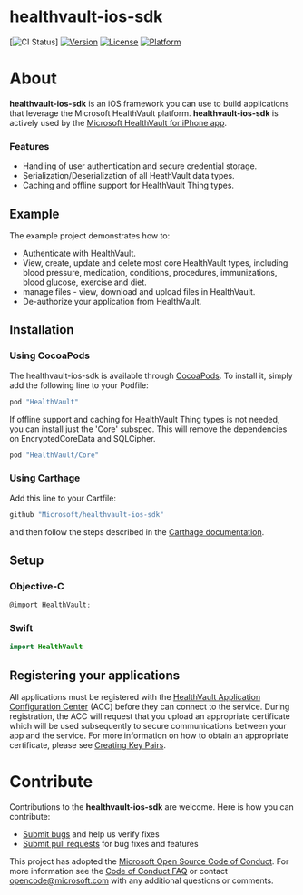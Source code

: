 # healthvault-ios-sdk

[![CI Status](https://microsofthealth.visualstudio.com/_apis/public/build/definitions/f8da5110-49b1-4e9f-9022-2f58b6124ff9/194/badge)]
[![Version](https://img.shields.io/cocoapods/v/HealthVault.svg?style=flat)](https://cocoapods.org/pods/HealthVault)
[![License](https://img.shields.io/cocoapods/l/HealthVault.svg?style=flat)](https://cocoapods.org/pods/HealthVault)
[![Platform](https://img.shields.io/cocoapods/p/HealthVault.svg?style=flat)](https://cocoapods.org/pods/HealthVault)

# About

**healthvault-ios-sdk** is an iOS framework you can use to build applications that leverage the Microsoft HealthVault platform. **healthvault-ios-sdk** is actively used by the [Microsoft HealthVault for iPhone app](https://itunes.apple.com/us/app/microsoft-healthvault/id546835834?mt=8).

### Features

* Handling of user authentication and secure credential storage. 
* Serialization/Deserialization of all HeathVault data types.
* Caching and offline support for HealthVault Thing types.

## Example

The example project demonstrates how to:

* Authenticate with HealthVault.
* View, create, update and delete most core HealthVault types, including blood pressure, medication, conditions, procedures, immunizations, blood glucose, exercise and diet.
* manage files - view, download and upload files in HealthVault.
* De-authorize your application from HealthVault.

## Installation

### Using CocoaPods

The healthvault-ios-sdk is available through [CocoaPods](http://cocoapods.org). To install
it, simply add the following line to your Podfile:

```ruby
pod "HealthVault"
```

If offline support and caching for HealthVault Thing types is not needed, you can install just the 'Core' subspec. This will remove the dependencies on EncryptedCoreData and SQLCipher.

```ruby
pod "HealthVault/Core"
```

### Using Carthage

Add this line to your Cartfile:

```ruby
github "Microsoft/healthvault-ios-sdk"
```

and then follow the steps described in the [Carthage documentation](https://github.com/Carthage/Carthage#if-youre-building-for-ios-tvos-or-watchos).

## Setup

### Objective-C

```objectivec
@import HealthVault;
```

### Swift

```swift
import HealthVault
```

## Registering your applications
All applications must be registered with the [HealthVault Application Configuration Center](https://go.microsoft.com/fwlink/?linkid=838954) (ACC) before they can connect to the service. During registration, the ACC will request that you upload an appropriate certificate which will be used subsequently to secure communications between your app and the service. For more information on how to obtain an appropriate certificate, please see [Creating Key Pairs](https://docs.microsoft.com/en-us/healthvault/concepts/connectivity/creating-key-pairs). 

# Contribute
Contributions to the **healthvault-ios-sdk** are welcome.  Here is how you can contribute:

* [Submit bugs](https://github.com/Microsoft/healthvault-ios-sdk/issues) and help us verify fixes
* [Submit pull requests](https://github.com/Microsoft/healthvault-ios-sdk/pulls) for bug fixes and features

This project has adopted the [Microsoft Open Source Code of Conduct](https://opensource.microsoft.com/codeofconduct/). For more information see the [Code of Conduct FAQ](https://opensource.microsoft.com/codeofconduct/faq/) or contact [opencode@microsoft.com](mailto:opencode@microsoft.com) with any additional questions or comments.

